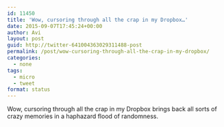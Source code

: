 ```yaml
---
id: 11450
title: 'Wow, cursoring through all the crap in my Dropbox…'
date: 2015-09-07T17:45:24+00:00
author: Avi
layout: post
guid: http://twitter-641004363029311488-post
permalink: /post/wow-cursoring-through-all-the-crap-in-my-dropbox/
categories:
  - none
tags:
  - micro
  - tweet
format: status
---
```

Wow, cursoring through all the crap in my Dropbox brings back all sorts of crazy memories in a haphazard flood of randomness.